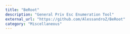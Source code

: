 ```yaml
---
title: "BeRoot"
description: "General Priv Esc Enumeration Tool"
external_url: "https://github.com/AlessandroZ/BeRoot"
category: "Miscellaneous"
---
```

